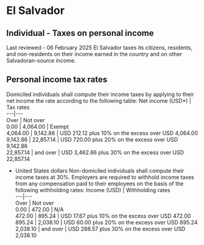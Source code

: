 # El Salvador
## Individual - Taxes on personal income
Last reviewed - 06 February 2025
El Salvador taxes its citizens, residents, and non-residents on their income earned in the country and on other Salvadoran-source income.
## Personal income tax rates
Domiciled individuals shall compute their income taxes by applying to their net income the rate according to the following table:
Net income (USD*) | Tax rates  
---|---  
Over | Not over  
0.00 | 4,064.00 | Exempt  
4,064.00 | 9,142.86 | USD 212.12 plus 10% on the excess over USD 4,064.00  
9,142.86 | 22,857.14 | USD 720.00 plus 20% on the excess over USD 9,142.86  
22,857.14 | and over  | USD 3,462.86 plus 30% on the excess over USD 22,857.14  
* United States dollars
Non-domiciled individuals shall compute their income taxes at 30%.
Employers are required to withhold income taxes from any compensation paid to their employees on the basis of the following withholding rates:
Income (USD) | Withholding rates  
---|---  
Over | Not over  
0.00 | 472.00 | N/A  
472.00 | 895.24 | USD 17.67 plus 10% on the excess over USD 472.00  
895.24 | 2,038.10 | USD 60.00 plus 20% on the excess over USD 895.24  
2,038.10 | and over | USD 288.57 plus 30% on the excess over USD 2,038.10
